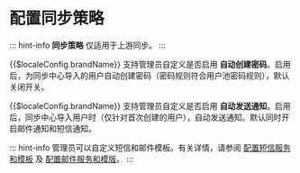 # 配置同步策略

<LastUpdated/>

::: hint-info
**同步策略** 仅适用于上游同步。
:::

{{$localeConfig.brandName}} 支持管理员自定义是否启用 **自动创建密码**。启用后，为同步中心导入的用户自动创建密码（密码规则符合用户池密码规则），默认关闭开关。

{{$localeConfig.brandName}} 支持管理员自定义是否启用 **自动发送通知**。启用后，同步中心导入用户时（仅针对首次创建的用户），自动发送通知。默认同时开启邮件通知和短信通知。

::: hint-info
管理员可以自定义短信和邮件模板。有关详情，请参阅 [配置短信服务和模板](/guides/userpool-config/sms/README.md) 及 [配置邮件服务和模版](/guides/userpool-config/email/README.md)。
:::